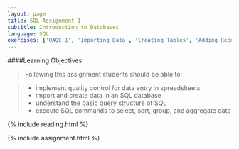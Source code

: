 ```yaml
---
layout: page
title: SQL Assignment 1
subtitle: Introduction to Databases
language: SQL
exercises: ['QAQC 1', 'Importing Data', 'Creating Tables', 'Adding Records', 'Updating Records', 'Basic Queries', 'Filtering', 'Sorting', 'Distinct', 'Missing Data', 'Grouping', 'Aggregation 1', 'Aggregation 2']
---
```


####Learning Objectives

> Following this assignment students should be able to:

> - implement quality control for data entry in spreadsheets
> - import and create data in an SQL database
> - understand the basic query structure of SQL
> - execute SQL commands to select, sort, group, and aggregate data

{% include reading.html %}

{% include assignment.html %}
